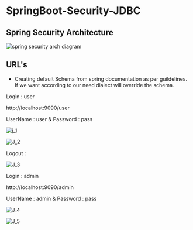 # SpringBoot-Security-JDBC

## Spring Security Architecture

![spring security arch diagram](https://user-images.githubusercontent.com/9671419/87243670-7dcbe480-c455-11ea-9ca6-eab3919f99f0.JPG)

## URL's

- Creating default Schema from spring documentation as per guildelines. If we want according to our need dialect will override the schema.

Login : user

http://localhost:9090/user

UserName : user & Password : pass

![j_1](https://user-images.githubusercontent.com/9671419/87243704-d4392300-c455-11ea-857d-655a34a3e9e9.PNG)

![J_2](https://user-images.githubusercontent.com/9671419/87243707-d4d1b980-c455-11ea-88c5-abba9cfa9f18.PNG)

Logout :

![J_3](https://user-images.githubusercontent.com/9671419/87243708-d56a5000-c455-11ea-909c-2d1492312737.PNG)

Login : admin

http://localhost:9090/admin

UserName : admin & Password : pass

![J_4](https://user-images.githubusercontent.com/9671419/87243709-d602e680-c455-11ea-9fdb-a873c05b03c8.PNG)

![J_5](https://user-images.githubusercontent.com/9671419/87243710-d69b7d00-c455-11ea-8917-d0ff2690b38e.PNG)



